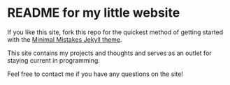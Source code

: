 # README for my little website

If you like this site, fork this repo for the quickest method of getting started with the [Minimal Mistakes Jekyll theme](https://github.com/mmistakes/minimal-mistakes).

This site contains my projects and thoughts and serves as an outlet for staying current in programming.

Feel free to contact me if you have any questions on the site!
